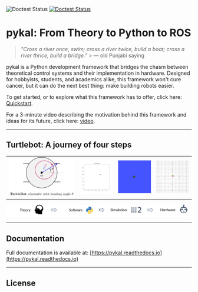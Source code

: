 ![Doctest Status](https://github.com/nehalsinghmangat/pykal/actions/workflows/doctest.yml/badge.svg) [![Doctest Status](https://github.com/nehalsinghmangat/pykal/actions/workflows/doctest.yml)](https://github.com/nehalsinghmangat/pykal/actions/workflows/doctest.yml)

# pykal: From Theory to Python to ROS

> _"Cross a river once, swim; cross a river twice, build a boat; cross a river thrice, build a bridge."_ > — old Punjabi saying

pykal is a Python development framework that bridges the chasm between theoretical control systems and their implementation in hardware. Designed for hobbyists, students, and academics alike, this framework won't cure cancer, but it can do the next best thing: make building robots easier.

To get started, or to explore what this framework has to offer, click here: [Quickstart](docs/source/quickstart_index.rst).

For a 3-minute video describing the motivation behind this framework and ideas for its future, click here: [video](video).

---
## Turtlebot: A journey of four steps
<table>
  <tr>
    <td align="center">
      <img src="docs/source/_static/turtlebot.svg" alt="TurtleBot Overview" width="400"/><br/>
    </td>
    <td align="center">
      <img src="docs/source/_static/turtlesim_software.gif" alt="Turtle Software" width="200"/><br/>
    </td>
    <td align="center">
      <img src="docs/source/_static/turtlesim_simulation.gif" alt="Turtle Simulation" width="200"/><br/>
    </td>
    <td align="center">
      <img src="docs/source/_static/turtlesim_hardware.gif" alt="Turtle Hardware" width="200"/><br/>
    </td>
  </tr>
</table>

<p align="center">
  <img src="docs/source/_static/labels_for_steps_from_theory_to_hardware.png" alt="Step Labels" width="800"/>
</p>


---

## Documentation

Full documentation is available at: [https://pykal.readthedocs.io](https://pykal.readthedocs.io)

---

## License

